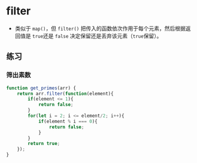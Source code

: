 # filter

* 类似于 `map()`，但 `filter()` 把传入的函数依次作用于每个元素，然后根据返回值是 `true`还是 `false` 决定保留还是丢弃该元素（`true`保留）。

## 练习

### 筛出素数

```javascript
function get_primes(arr) {
    return arr.filter(function(element){
        if(element <= 1){
            return false;
        }
        for(let i = 2; i <= element/2; i++){
            if(element % i === 0){
                return false;
            }
        }
        return true;
    });
}
```